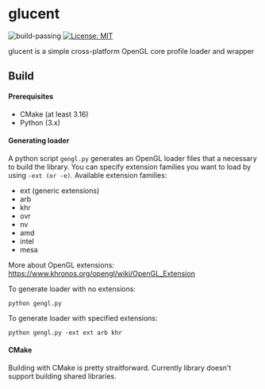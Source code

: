 # glucent
![build-passing](https://github.com/TheFrainD/glucent/actions/workflows/build.yml/badge.svg) [![License: MIT](https://img.shields.io/badge/License-MIT-yellow.svg)](https://github.com/TheFrainD/glucent/blob/main/LICENSE)

glucent is a simple cross-platform OpenGL core profile loader and wrapper

## Build
#### Prerequisites
- CMake (at least 3.16)
- Python (3.x)

#### Generating loader
A python script `gengl.py` generates an OpenGL loader files that a necessary to build the library. You can specify extension families you want to load by using `-ext (or -e)`. Available extension families:

- ext  (generic extensions)
- arb
- khr
- ovr
- nv
- amd
- intel
- mesa

More about OpenGL extensions: https://www.khronos.org/opengl/wiki/OpenGL_Extension

To generate loader with no extensions:
```
python gengl.py
```

To generate loader with specified extensions:
```
python gengl.py -ext ext arb khr
```

#### CMake
Building with CMake is pretty straitforward. Currently library doesn't support building shared libraries.